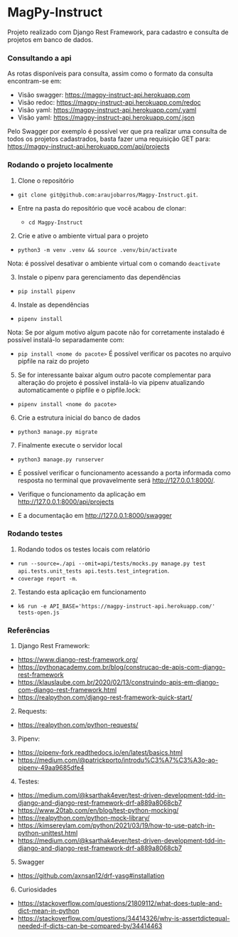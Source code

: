 # MagPy-Instruct
Projeto realizado com Django Rest Framework, para cadastro e consulta de projetos em banco de dados.


### Consultando a api

As rotas disponíveis para consulta, assim como o formato da consulta encontram-se em:

- Visão swagger: https://magpy-instruct-api.herokuapp.com
- Visão redoc: https://magpy-instruct-api.herokuapp.com/redoc
- Visão yaml: https://magpy-instruct-api.herokuapp.com/.yaml
- Visão yaml: https://magpy-instruct-api.herokuapp.com/.json


Pelo Swagger por exemplo é possível ver que pra realizar uma consulta de todos os projetos cadastrados, basta fazer uma requisição GET para:
https://magpy-instruct-api.herokuapp.com/api/projects


### Rodando o projeto localmente

1. Clone o repositório

- `git clone git@github.com:araujobarros/Magpy-Instruct.git`.

- Entre na pasta do repositório que você acabou de clonar:
  - `cd Magpy-Instruct`

2. Crie e ative o ambiente virtual para o projeto

- `python3 -m venv .venv && source .venv/bin/activate`

Nota: é possível desativar o ambiente virtual com o comando `deactivate`

3. Instale o pipenv para gerenciamento das dependências

- `pip install pipenv`

4. Instale as dependências

- `pipenv install`

Nota: Se por algum motivo algum pacote não for corretamente instalado é possível instalá-lo separadamente com:
  - `pip install <nome do pacote>`
  É possível verificar os pacotes no arquivo pipfile na raiz do projeto

5. Se for interessante baixar algum outro pacote complementar para alteração do projeto é possível instalá-lo via pipenv atualizando automaticamente o pipfile e o pipfile.lock:

- `pipenv install <nome do pacote>`

6. Crie a estrutura inicial do banco de dados

- `python3 manage.py migrate`

7. Finalmente execute o servidor local

- `python3 manage.py runserver`

- É possível verificar o funcionamento acessando a porta informada como resposta no terminal que provavelmente será http://127.0.0.1:8000/.

- Verifique o funcionamento da aplicação em http://127.0.0.1:8000/api/projects
- E a documentação em http://127.0.0.1:8000/swagger

### Rodando testes

1. Rodando todos os testes locais com relatório

- `run --source=./api --omit=api/tests/mocks.py manage.py test api.tests.unit_tests api.tests.test_integration`.
- `coverage report -m`.

2. Testando esta aplicação em funcionamento

- `k6 run -e API_BASE='https://magpy-instruct-api.herokuapp.com/' tests-open.js`




### Referências

1. Django Rest Framework:
- https://www.django-rest-framework.org/
- https://pythonacademy.com.br/blog/construcao-de-apis-com-django-rest-framework
- https://klauslaube.com.br/2020/02/13/construindo-apis-em-django-com-django-rest-framework.html
- https://realpython.com/django-rest-framework-quick-start/

2. Requests:
- https://realpython.com/python-requests/

3. Pipenv:
- https://pipenv-fork.readthedocs.io/en/latest/basics.html
- https://medium.com/@patrickporto/introdu%C3%A7%C3%A3o-ao-pipenv-49aa9685dfe4

4. Testes:
- https://medium.com/@ksarthak4ever/test-driven-development-tdd-in-django-and-django-rest-framework-drf-a889a8068cb7
- https://www.20tab.com/en/blog/test-python-mocking/
- https://realpython.com/python-mock-library/
- https://kimsereylam.com/python/2021/03/19/how-to-use-patch-in-python-unittest.html
- https://medium.com/@ksarthak4ever/test-driven-development-tdd-in-django-and-django-rest-framework-drf-a889a8068cb7

5. Swagger
- https://github.com/axnsan12/drf-yasg#installation

6. Curiosidades
- https://stackoverflow.com/questions/21809112/what-does-tuple-and-dict-mean-in-python
- https://stackoverflow.com/questions/34414326/why-is-assertdictequal-needed-if-dicts-can-be-compared-by/34414463

